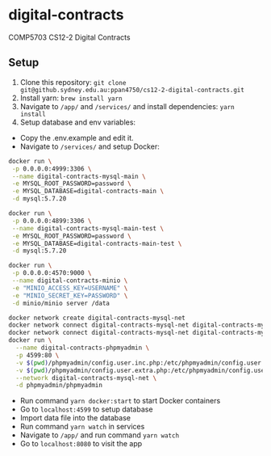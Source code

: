 # digital-contracts

COMP5703 CS12-2 Digital Contracts

## Setup

1. Clone this repository:
   `git clone git@github.sydney.edu.au:ppan4750/cs12-2-digital-contracts.git`
2. Install yarn: `brew install yarn`
3. Navigate to `/app/` and `/services/` and install dependencies: `yarn install`
4. Setup database and env variables:

- Copy the .env.example and edit it.
- Navigate to `/services/` and setup Docker:

```bash
docker run \
 -p 0.0.0.0:4999:3306 \
 --name digital-contracts-mysql-main \
 -e MYSQL_ROOT_PASSWORD=password \
 -e MYSQL_DATABASE=digital-contracts-main \
 -d mysql:5.7.20
```

```bash
docker run \
 -p 0.0.0.0:4899:3306 \
 --name digital-contracts-mysql-main-test \
 -e MYSQL_ROOT_PASSWORD=password \
 -e MYSQL_DATABASE=digital-contracts-main-test \
 -d mysql:5.7.20
```

```bash
docker run \
 -p 0.0.0.0:4570:9000 \
 --name digital-contracts-minio \
 -e "MINIO_ACCESS_KEY=USERNAME" \
 -e "MINIO_SECRET_KEY=PASSWORD" \
 -d minio/minio server /data
```

```bash
docker network create digital-contracts-mysql-net
docker network connect digital-contracts-mysql-net digital-contracts-mysql-main
docker network connect digital-contracts-mysql-net digital-contracts-mysql-main-test
docker run \
  --name digital-contracts-phpmyadmin \
  -p 4599:80 \
  -v $(pwd)/phpmyadmin/config.user.inc.php:/etc/phpmyadmin/config.user.inc.php \
  -v $(pwd)/phpmyadmin/config.user.extra.php:/etc/phpmyadmin/config.user.extra.php \
  --network digital-contracts-mysql-net \
  -d phpmyadmin/phpmyadmin
```

- Run command `yarn docker:start` to start Docker containers
- Go to `localhost:4599` to setup database
- Import data file into the database
- Run command `yarn watch` in services
- Navigate to `/app/` and run command `yarn watch`
- Go to `localhost:8080` to visit the app
